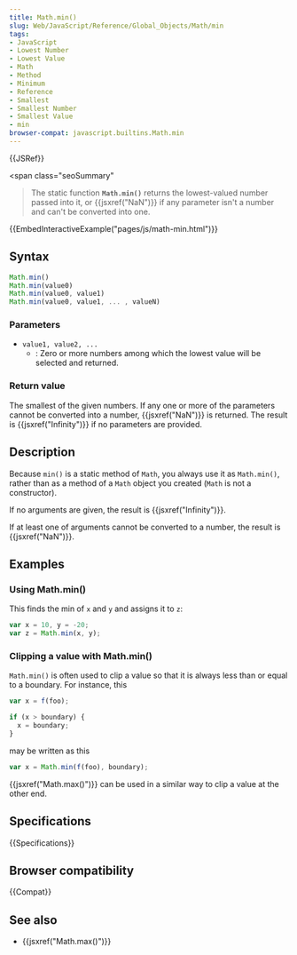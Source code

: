 ```yaml
---
title: Math.min()
slug: Web/JavaScript/Reference/Global_Objects/Math/min
tags:
- JavaScript
- Lowest Number
- Lowest Value
- Math
- Method
- Minimum
- Reference
- Smallest
- Smallest Number
- Smallest Value
- min
browser-compat: javascript.builtins.Math.min
---
```

{{JSRef}}

\<span class="seoSummary"

> The static function <strong><code>Math.min()</code></strong> returns the
> lowest-valued number passed into it, or {{jsxref("NaN")}} if any
> parameter isn't a number and can't be converted into one.</span>

{{EmbedInteractiveExample("pages/js/math-min.html")}}

## Syntax

```js
Math.min()
Math.min(value0)
Math.min(value0, value1)
Math.min(value0, value1, ... , valueN)
```

### Parameters

*   `value1, value2, ...`
    *   : Zero or more numbers among which the lowest value will be selected and
        returned.

### Return value

The smallest of the given numbers. If any one or more of the parameters cannot
be converted into a number, {{jsxref("NaN")}} is returned. The result is
{{jsxref("Infinity")}} if no parameters are provided.

## Description

Because `min()` is a static method of `Math`, you always use it as `Math.min()`,
rather than as a method of a `Math` object you created (`Math` is not a
constructor).

If no arguments are given, the result is {{jsxref("Infinity")}}.

If at least one of arguments cannot be converted to a number, the result is
{{jsxref("NaN")}}.

## Examples

### Using Math.min()

This finds the min of `x` and `y` and assigns it to `z`:

```js
var x = 10, y = -20;
var z = Math.min(x, y);
```

### Clipping a value with Math.min()

`Math.min()` is often used to clip a value so that it is always less than or
equal to a boundary. For instance, this

```js
var x = f(foo);

if (x > boundary) {
  x = boundary;
}
```

may be written as this

```js
var x = Math.min(f(foo), boundary);
```

{{jsxref("Math.max()")}} can be used in a similar way to clip a value at
the other end.

## Specifications

{{Specifications}}

## Browser compatibility

{{Compat}}

## See also

*   {{jsxref("Math.max()")}}
